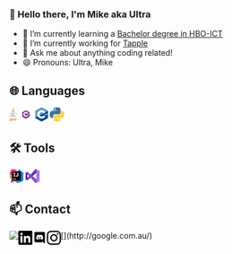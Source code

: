### 👋 Hello there, I'm Mike aka Ultra

- 🌱 I’m currently learning a [Bachelor degree in HBO-ICT][education]
- 🔭 I’m currently working for [Tapple][tapple]
- 💬 Ask me about anything coding related!
- 😄 Pronouns: Ultra, Mike

## 🌐 Languages
<p>
  <code><img height="25" src="./resources/svg/program_languages/java.svg" alt="Java" ></code>
  <code><img height="25" src="./resources/png/program_languages/csharp.png" alt="CSharp" ></code>
  <code><img height="25" src="./resources/svg/program_languages/cplusplus.svg" alt="C++" ></code>
  <code><img height="25" src="./resources/svg/program_languages/python.svg" alt="Python" ></code>
</p>

## 🛠️ Tools
<p>
  <code><img height="25" src="./resources/svg/program_enviroments/intellij_idea.svg" alt="InteliJ IDEA" ></code>
  <code><img height="25" src="./resources/svg/program_enviroments/vs2019.svg" alt="Visual Studio 2019" ></code>
</p>

## 📫 Contact
<p>
  [<img align="left" src="http://www.google.com.au/images/nav_logo7.png">](http://google.com.au/)
  <img align="left" height="25" src="./resources/svg/socials/linkedin.svg" alt="LinkedIn" onclick="window.open('https://www.linkedin.com/in/mike-de-groot-2b55381a3/', '_blank');" />
  <img align="left" height="25" src="./resources/svg/socials/discord.svg" alt="Discord" onclick="window.open('https://discord.com/users/207829102881669120', '_blank');" />
  <img align="left" height="25" src="./resources/svg/socials/instagram.svg" alt="Instagram" onclick="window.open('https://www.instagram.com/mikedegroot793/', '_blank');" />
</p>





[education]: https://www.hanze.nl/nld/onderwijs/techniek/instituut-voor-communicatie-media--it/opleidingen/bachelor/hbo-ict
[tapple]: https://tapple.world/
[linkedin]: https://www.linkedin.com/in/mike-de-groot-2b55381a3/
[discord]: https://discord.com/users/207829102881669120
[instagram]: https://www.instagram.com/mikedegroot793/